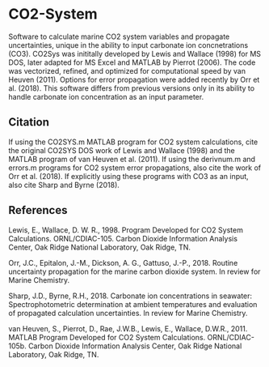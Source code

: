 # CO2-System

Software to calculate marine CO2 system variables and propagate uncertainties, unique in the ability to input carbonate ion concnetrations (CO3). CO2Sys was inititally developed by Lewis and Wallace (1998) for MS DOS, later adapted for MS Excel and MATLAB by Pierrot (2006). The code was vectorized, refined, and optimized for computational speed by van Heuven (2011). Options for error propagation were added recently by Orr et al. (2018). This software differs from previous versions only in its ability to handle carbonate ion concentration as an input parameter.

## Citation

If using the CO2SYS.m MATLAB program for CO2 system calculations, cite the original CO2SYS DOS work of Lewis and Wallace (1998) and the MATLAB program of van Heuven et al. (2011). If using the derivnum.m and errors.m programs for CO2 system error propagations, also cite the work of Orr et al. (2018). If explicitly using these programs with CO3 as an input, also cite Sharp and Byrne (2018).

## References

Lewis, E., Wallace, D. W. R., 1998. Program Developed for CO2 System Calculations. ORNL/CDIAC-105. Carbon Dioxide Information Analysis Center, Oak Ridge National Laboratory, Oak Ridge, TN.

Orr, J.C., Epitalon, J.-M., Dickson, A. G., Gattuso, J.-P., 2018. Routine uncertainty propagation for the marine carbon dioxide system. In review for Marine Chemistry.

Sharp, J.D., Byrne, R.H., 2018. Carbonate ion concentrations in seawater: Spectrophotometric determination at ambient temperatures and evaluation of propagated calculation uncertainties. In review for Marine Chemistry.

van Heuven, S., Pierrot, D., Rae, J.W.B., Lewis, E., Wallace, D.W.R., 2011. MATLAB Program Developed for CO2 System Calculations. ORNL/CDIAC-105b. Carbon Dioxide Information Analysis Center, Oak Ridge National Laboratory, Oak Ridge, TN.
